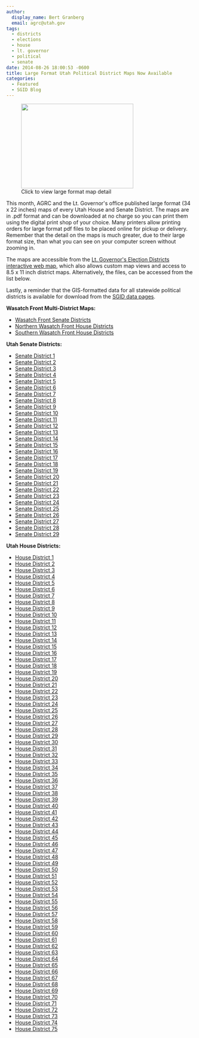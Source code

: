 ```yaml
---
author:
  display_name: Bert Granberg
  email: agrc@utah.gov
tags:
  - districts
  - elections
  - house
  - lt. governor
  - political
  - senate
date: 2014-08-26 18:00:53 -0600
title: Large Format Utah Political District Maps Now Available
categories:
  - Featured
  - SGID Blog
---
```

<figure class="caption caption--right"><a href="{{ "/downloads/district59example.png" | prepend: site.baseurl }}"><img class="caption__image" src="{{ "/images/district59example-300x226.png" | prepend: site.baseurl }}" alt="" title="district59example" width="300" height="226" /></a><figcaption class="caption__text">Click to view large format map detail</figcaption></figure>This month, AGRC and the Lt. Governor's office published large format (34 x 22 inches) maps of every Utah House and Senate District. The maps are in .pdf format and can be downloaded at no charge so you can print them using the digital print shop of your choice. Many printers allow printing orders for large format pdf files to be placed online for pickup or delivery. Remember that the detail on the maps is much greater, due to their large format size, than what you can see on your computer screen without zooming in.</p>
<p>The maps are accessible from the <a href="https://elections.utah.gov/map/district-maps">Lt. Governor's Election Districts interactive web map</a>, which also allows custom map views and access to 8.5 x 11 inch district maps. Alternatively, the files, can be accessed from the list below. </p>
<p>Lastly, a reminder that the GIS-formatted data for all statewide political districts is available for download from the <a href="{{ "/data/political/2012-2021-house-senate-congressional-districts/" | prepend: site.baseurl }}">SGID data pages</a>.</p>
<p><strong>Wasatch Front Multi-District Maps:</strong></p>
<ul>
<li><a href='https://elections.utah.gov/Media/Default/Documents/VotingDistrictMaps/LargeFormat/UtahSenateDistricts/SenateDistricts_WasatchFront.pdf'> Wasatch Front Senate Districts</a></li>
<li><a href='https://elections.utah.gov/Media/Default/Documents/VotingDistrictMaps/LargeFormat/UtahHouseDistricts/HouseDistricts_WasatchFrontNorth.pdf'> Northern Wasatch Front House Districts</a></li>
<li><a href='https://elections.utah.gov/Media/Default/Documents/VotingDistrictMaps/LargeFormat/UtahHouseDistricts/HouseDistricts_WasatchFrontSouth.pdf'> Southern Wasatch Front House Districts</a></li>
</ul>
<p><strong>Utah Senate Districts:</strong></p>
<ul>
<li><a href='https://elections.utah.gov/Media/Default/Documents/VotingDistrictMaps/LargeFormat/UtahSenateDistricts/SenateDistrict1.pdf'> Senate District 1</a></li>
<li><a href='https://elections.utah.gov/Media/Default/Documents/VotingDistrictMaps/LargeFormat/UtahSenateDistricts/SenateDistrict2.pdf'> Senate District 2</a></li>
<li><a href='https://elections.utah.gov/Media/Default/Documents/VotingDistrictMaps/LargeFormat/UtahSenateDistricts/SenateDistrict3.pdf'> Senate District 3</a></li>
<li><a href='https://elections.utah.gov/Media/Default/Documents/VotingDistrictMaps/LargeFormat/UtahSenateDistricts/SenateDistrict4.pdf'> Senate District 4</a></li>
<li><a href='https://elections.utah.gov/Media/Default/Documents/VotingDistrictMaps/LargeFormat/UtahSenateDistricts/SenateDistrict5.pdf'> Senate District 5</a></li>
<li><a href='https://elections.utah.gov/Media/Default/Documents/VotingDistrictMaps/LargeFormat/UtahSenateDistricts/SenateDistrict6.pdf'> Senate District 6</a></li>
<li><a href='https://elections.utah.gov/Media/Default/Documents/VotingDistrictMaps/LargeFormat/UtahSenateDistricts/SenateDistrict7.pdf'> Senate District 7</a></li>
<li><a href='https://elections.utah.gov/Media/Default/Documents/VotingDistrictMaps/LargeFormat/UtahSenateDistricts/SenateDistrict8.pdf'> Senate District 8</a></li>
<li><a href='https://elections.utah.gov/Media/Default/Documents/VotingDistrictMaps/LargeFormat/UtahSenateDistricts/SenateDistrict9.pdf'> Senate District 9</a></li>
<li><a href='https://elections.utah.gov/Media/Default/Documents/VotingDistrictMaps/LargeFormat/UtahSenateDistricts/SenateDistrict10.pdf'> Senate District 10</a></li>
<li><a href='https://elections.utah.gov/Media/Default/Documents/VotingDistrictMaps/LargeFormat/UtahSenateDistricts/SenateDistrict11.pdf'> Senate District 11</a></li>
<li><a href='https://elections.utah.gov/Media/Default/Documents/VotingDistrictMaps/LargeFormat/UtahSenateDistricts/SenateDistrict12.pdf'> Senate District 12</a></li>
<li><a href='https://elections.utah.gov/Media/Default/Documents/VotingDistrictMaps/LargeFormat/UtahSenateDistricts/SenateDistrict13.pdf'> Senate District 13</a></li>
<li><a href='https://elections.utah.gov/Media/Default/Documents/VotingDistrictMaps/LargeFormat/UtahSenateDistricts/SenateDistrict14.pdf'> Senate District 14</a></li>
<li><a href='https://elections.utah.gov/Media/Default/Documents/VotingDistrictMaps/LargeFormat/UtahSenateDistricts/SenateDistrict15.pdf'> Senate District 15</a></li>
<li><a href='https://elections.utah.gov/Media/Default/Documents/VotingDistrictMaps/LargeFormat/UtahSenateDistricts/SenateDistrict16.pdf'> Senate District 16</a></li>
<li><a href='https://elections.utah.gov/Media/Default/Documents/VotingDistrictMaps/LargeFormat/UtahSenateDistricts/SenateDistrict17.pdf'> Senate District 17</a></li>
<li><a href='https://elections.utah.gov/Media/Default/Documents/VotingDistrictMaps/LargeFormat/UtahSenateDistricts/SenateDistrict18.pdf'> Senate District 18</a></li>
<li><a href='https://elections.utah.gov/Media/Default/Documents/VotingDistrictMaps/LargeFormat/UtahSenateDistricts/SenateDistrict19.pdf'> Senate District 19</a></li>
<li><a href='https://elections.utah.gov/Media/Default/Documents/VotingDistrictMaps/LargeFormat/UtahSenateDistricts/SenateDistrict20.pdf'> Senate District 20</a></li>
<li><a href='https://elections.utah.gov/Media/Default/Documents/VotingDistrictMaps/LargeFormat/UtahSenateDistricts/SenateDistrict21.pdf'> Senate District 21</a></li>
<li><a href='https://elections.utah.gov/Media/Default/Documents/VotingDistrictMaps/LargeFormat/UtahSenateDistricts/SenateDistrict22.pdf'> Senate District 22</a></li>
<li><a href='https://elections.utah.gov/Media/Default/Documents/VotingDistrictMaps/LargeFormat/UtahSenateDistricts/SenateDistrict23.pdf'> Senate District 23</a></li>
<li><a href='https://elections.utah.gov/Media/Default/Documents/VotingDistrictMaps/LargeFormat/UtahSenateDistricts/SenateDistrict24.pdf'> Senate District 24</a></li>
<li><a href='https://elections.utah.gov/Media/Default/Documents/VotingDistrictMaps/LargeFormat/UtahSenateDistricts/SenateDistrict25.pdf'> Senate District 25</a></li>
<li><a href='https://elections.utah.gov/Media/Default/Documents/VotingDistrictMaps/LargeFormat/UtahSenateDistricts/SenateDistrict26.pdf'> Senate District 26</a></li>
<li><a href='https://elections.utah.gov/Media/Default/Documents/VotingDistrictMaps/LargeFormat/UtahSenateDistricts/SenateDistrict27.pdf'> Senate District 27</a></li>
<li><a href='https://elections.utah.gov/Media/Default/Documents/VotingDistrictMaps/LargeFormat/UtahSenateDistricts/SenateDistrict28.pdf'> Senate District 28</a></li>
<li><a href='https://elections.utah.gov/Media/Default/Documents/VotingDistrictMaps/LargeFormat/UtahSenateDistricts/SenateDistrict29.pdf'> Senate District 29</a></li>
</ul>
<p><strong>Utah House Districts:</strong></p>
<ul>
<li><a href='https://elections.utah.gov/Media/Default/Documents/VotingDistrictMaps/LargeFormat/UtahHouseDistricts/HouseDistrict1.pdf'> House District 1</a></li>
<li><a href='https://elections.utah.gov/Media/Default/Documents/VotingDistrictMaps/LargeFormat/UtahHouseDistricts/HouseDistrict2.pdf'> House District 2</a></li>
<li><a href='https://elections.utah.gov/Media/Default/Documents/VotingDistrictMaps/LargeFormat/UtahHouseDistricts/HouseDistrict3.pdf'> House District 3</a></li>
<li><a href='https://elections.utah.gov/Media/Default/Documents/VotingDistrictMaps/LargeFormat/UtahHouseDistricts/HouseDistrict4.pdf'> House District 4</a></li>
<li><a href='https://elections.utah.gov/Media/Default/Documents/VotingDistrictMaps/LargeFormat/UtahHouseDistricts/HouseDistrict5.pdf'> House District 5</a></li>
<li><a href='https://elections.utah.gov/Media/Default/Documents/VotingDistrictMaps/LargeFormat/UtahHouseDistricts/HouseDistrict6.pdf'> House District 6</a></li>
<li><a href='https://elections.utah.gov/Media/Default/Documents/VotingDistrictMaps/LargeFormat/UtahHouseDistricts/HouseDistrict7.pdf'> House District 7</a></li>
<li><a href='https://elections.utah.gov/Media/Default/Documents/VotingDistrictMaps/LargeFormat/UtahHouseDistricts/HouseDistrict8.pdf'> House District 8</a></li>
<li><a href='https://elections.utah.gov/Media/Default/Documents/VotingDistrictMaps/LargeFormat/UtahHouseDistricts/HouseDistrict9.pdf'> House District 9</a></li>
<li><a href='https://elections.utah.gov/Media/Default/Documents/VotingDistrictMaps/LargeFormat/UtahHouseDistricts/HouseDistrict10.pdf'> House District 10</a></li>
<li><a href='https://elections.utah.gov/Media/Default/Documents/VotingDistrictMaps/LargeFormat/UtahHouseDistricts/HouseDistrict11.pdf'> House District 11</a></li>
<li><a href='https://elections.utah.gov/Media/Default/Documents/VotingDistrictMaps/LargeFormat/UtahHouseDistricts/HouseDistrict12.pdf'> House District 12</a></li>
<li><a href='https://elections.utah.gov/Media/Default/Documents/VotingDistrictMaps/LargeFormat/UtahHouseDistricts/HouseDistrict13.pdf'> House District 13</a></li>
<li><a href='https://elections.utah.gov/Media/Default/Documents/VotingDistrictMaps/LargeFormat/UtahHouseDistricts/HouseDistrict14.pdf'> House District 14</a></li>
<li><a href='https://elections.utah.gov/Media/Default/Documents/VotingDistrictMaps/LargeFormat/UtahHouseDistricts/HouseDistrict15.pdf'> House District 15</a></li>
<li><a href='https://elections.utah.gov/Media/Default/Documents/VotingDistrictMaps/LargeFormat/UtahHouseDistricts/HouseDistrict16.pdf'> House District 16</a></li>
<li><a href='https://elections.utah.gov/Media/Default/Documents/VotingDistrictMaps/LargeFormat/UtahHouseDistricts/HouseDistrict17.pdf'> House District 17</a></li>
<li><a href='https://elections.utah.gov/Media/Default/Documents/VotingDistrictMaps/LargeFormat/UtahHouseDistricts/HouseDistrict18.pdf'> House District 18</a></li>
<li><a href='https://elections.utah.gov/Media/Default/Documents/VotingDistrictMaps/LargeFormat/UtahHouseDistricts/HouseDistrict19.pdf'> House District 19</a></li>
<li><a href='https://elections.utah.gov/Media/Default/Documents/VotingDistrictMaps/LargeFormat/UtahHouseDistricts/HouseDistrict20.pdf'> House District 20</a></li>
<li><a href='https://elections.utah.gov/Media/Default/Documents/VotingDistrictMaps/LargeFormat/UtahHouseDistricts/HouseDistrict21.pdf'> House District 21</a></li>
<li><a href='https://elections.utah.gov/Media/Default/Documents/VotingDistrictMaps/LargeFormat/UtahHouseDistricts/HouseDistrict22.pdf'> House District 22</a></li>
<li><a href='https://elections.utah.gov/Media/Default/Documents/VotingDistrictMaps/LargeFormat/UtahHouseDistricts/HouseDistrict23.pdf'> House District 23</a></li>
<li><a href='https://elections.utah.gov/Media/Default/Documents/VotingDistrictMaps/LargeFormat/UtahHouseDistricts/HouseDistrict24.pdf'> House District 24</a></li>
<li><a href='https://elections.utah.gov/Media/Default/Documents/VotingDistrictMaps/LargeFormat/UtahHouseDistricts/HouseDistrict25.pdf'> House District 25</a></li>
<li><a href='https://elections.utah.gov/Media/Default/Documents/VotingDistrictMaps/LargeFormat/UtahHouseDistricts/HouseDistrict26.pdf'> House District 26</a></li>
<li><a href='https://elections.utah.gov/Media/Default/Documents/VotingDistrictMaps/LargeFormat/UtahHouseDistricts/HouseDistrict27.pdf'> House District 27</a></li>
<li><a href='https://elections.utah.gov/Media/Default/Documents/VotingDistrictMaps/LargeFormat/UtahHouseDistricts/HouseDistrict28.pdf'> House District 28</a></li>
<li><a href='https://elections.utah.gov/Media/Default/Documents/VotingDistrictMaps/LargeFormat/UtahHouseDistricts/HouseDistrict29.pdf'> House District 29</a></li>
<li><a href='https://elections.utah.gov/Media/Default/Documents/VotingDistrictMaps/LargeFormat/UtahHouseDistricts/HouseDistrict30.pdf'> House District 30</a></li>
<li><a href='https://elections.utah.gov/Media/Default/Documents/VotingDistrictMaps/LargeFormat/UtahHouseDistricts/HouseDistrict31.pdf'> House District 31</a></li>
<li><a href='https://elections.utah.gov/Media/Default/Documents/VotingDistrictMaps/LargeFormat/UtahHouseDistricts/HouseDistrict32.pdf'> House District 32</a></li>
<li><a href='https://elections.utah.gov/Media/Default/Documents/VotingDistrictMaps/LargeFormat/UtahHouseDistricts/HouseDistrict33.pdf'> House District 33</a></li>
<li><a href='https://elections.utah.gov/Media/Default/Documents/VotingDistrictMaps/LargeFormat/UtahHouseDistricts/HouseDistrict34.pdf'> House District 34</a></li>
<li><a href='https://elections.utah.gov/Media/Default/Documents/VotingDistrictMaps/LargeFormat/UtahHouseDistricts/HouseDistrict35.pdf'> House District 35</a></li>
<li><a href='https://elections.utah.gov/Media/Default/Documents/VotingDistrictMaps/LargeFormat/UtahHouseDistricts/HouseDistrict36.pdf'> House District 36</a></li>
<li><a href='https://elections.utah.gov/Media/Default/Documents/VotingDistrictMaps/LargeFormat/UtahHouseDistricts/HouseDistrict37.pdf'> House District 37</a></li>
<li><a href='https://elections.utah.gov/Media/Default/Documents/VotingDistrictMaps/LargeFormat/UtahHouseDistricts/HouseDistrict38.pdf'> House District 38</a></li>
<li><a href='https://elections.utah.gov/Media/Default/Documents/VotingDistrictMaps/LargeFormat/UtahHouseDistricts/HouseDistrict39.pdf'> House District 39</a></li>
<li><a href='https://elections.utah.gov/Media/Default/Documents/VotingDistrictMaps/LargeFormat/UtahHouseDistricts/HouseDistrict40.pdf'> House District 40</a></li>
<li><a href='https://elections.utah.gov/Media/Default/Documents/VotingDistrictMaps/LargeFormat/UtahHouseDistricts/HouseDistrict41.pdf'> House District 41</a></li>
<li><a href='https://elections.utah.gov/Media/Default/Documents/VotingDistrictMaps/LargeFormat/UtahHouseDistricts/HouseDistrict42.pdf'> House District 42</a></li>
<li><a href='https://elections.utah.gov/Media/Default/Documents/VotingDistrictMaps/LargeFormat/UtahHouseDistricts/HouseDistrict43.pdf'> House District 43</a></li>
<li><a href='https://elections.utah.gov/Media/Default/Documents/VotingDistrictMaps/LargeFormat/UtahHouseDistricts/HouseDistrict44.pdf'> House District 44</a></li>
<li><a href='https://elections.utah.gov/Media/Default/Documents/VotingDistrictMaps/LargeFormat/UtahHouseDistricts/HouseDistrict45.pdf'> House District 45</a></li>
<li><a href='https://elections.utah.gov/Media/Default/Documents/VotingDistrictMaps/LargeFormat/UtahHouseDistricts/HouseDistrict46.pdf'> House District 46</a></li>
<li><a href='https://elections.utah.gov/Media/Default/Documents/VotingDistrictMaps/LargeFormat/UtahHouseDistricts/HouseDistrict47.pdf'> House District 47</a></li>
<li><a href='https://elections.utah.gov/Media/Default/Documents/VotingDistrictMaps/LargeFormat/UtahHouseDistricts/HouseDistrict48.pdf'> House District 48</a></li>
<li><a href='https://elections.utah.gov/Media/Default/Documents/VotingDistrictMaps/LargeFormat/UtahHouseDistricts/HouseDistrict49.pdf'> House District 49</a></li>
<li><a href='https://elections.utah.gov/Media/Default/Documents/VotingDistrictMaps/LargeFormat/UtahHouseDistricts/HouseDistrict50.pdf'> House District 50</a></li>
<li><a href='https://elections.utah.gov/Media/Default/Documents/VotingDistrictMaps/LargeFormat/UtahHouseDistricts/HouseDistrict51.pdf'> House District 51</a></li>
<li><a href='https://elections.utah.gov/Media/Default/Documents/VotingDistrictMaps/LargeFormat/UtahHouseDistricts/HouseDistrict52.pdf'> House District 52</a></li>
<li><a href='https://elections.utah.gov/Media/Default/Documents/VotingDistrictMaps/LargeFormat/UtahHouseDistricts/HouseDistrict53.pdf'> House District 53</a></li>
<li><a href='https://elections.utah.gov/Media/Default/Documents/VotingDistrictMaps/LargeFormat/UtahHouseDistricts/HouseDistrict54.pdf'> House District 54</a></li>
<li><a href='https://elections.utah.gov/Media/Default/Documents/VotingDistrictMaps/LargeFormat/UtahHouseDistricts/HouseDistrict55.pdf'> House District 55</a></li>
<li><a href='https://elections.utah.gov/Media/Default/Documents/VotingDistrictMaps/LargeFormat/UtahHouseDistricts/HouseDistrict56.pdf'> House District 56</a></li>
<li><a href='https://elections.utah.gov/Media/Default/Documents/VotingDistrictMaps/LargeFormat/UtahHouseDistricts/HouseDistrict57.pdf'> House District 57</a></li>
<li><a href='https://elections.utah.gov/Media/Default/Documents/VotingDistrictMaps/LargeFormat/UtahHouseDistricts/HouseDistrict58.pdf'> House District 58</a></li>
<li><a href='https://elections.utah.gov/Media/Default/Documents/VotingDistrictMaps/LargeFormat/UtahHouseDistricts/HouseDistrict59.pdf'> House District 59</a></li>
<li><a href='https://elections.utah.gov/Media/Default/Documents/VotingDistrictMaps/LargeFormat/UtahHouseDistricts/HouseDistrict60.pdf'> House District 60</a></li>
<li><a href='https://elections.utah.gov/Media/Default/Documents/VotingDistrictMaps/LargeFormat/UtahHouseDistricts/HouseDistrict61.pdf'> House District 61</a></li>
<li><a href='https://elections.utah.gov/Media/Default/Documents/VotingDistrictMaps/LargeFormat/UtahHouseDistricts/HouseDistrict62.pdf'> House District 62</a></li>
<li><a href='https://elections.utah.gov/Media/Default/Documents/VotingDistrictMaps/LargeFormat/UtahHouseDistricts/HouseDistrict63.pdf'> House District 63</a></li>
<li><a href='https://elections.utah.gov/Media/Default/Documents/VotingDistrictMaps/LargeFormat/UtahHouseDistricts/HouseDistrict64.pdf'> House District 64</a></li>
<li><a href='https://elections.utah.gov/Media/Default/Documents/VotingDistrictMaps/LargeFormat/UtahHouseDistricts/HouseDistrict65.pdf'> House District 65</a></li>
<li><a href='https://elections.utah.gov/Media/Default/Documents/VotingDistrictMaps/LargeFormat/UtahHouseDistricts/HouseDistrict66.pdf'> House District 66</a></li>
<li><a href='https://elections.utah.gov/Media/Default/Documents/VotingDistrictMaps/LargeFormat/UtahHouseDistricts/HouseDistrict67.pdf'> House District 67</a></li>
<li><a href='https://elections.utah.gov/Media/Default/Documents/VotingDistrictMaps/LargeFormat/UtahHouseDistricts/HouseDistrict68.pdf'> House District 68</a></li>
<li><a href='https://elections.utah.gov/Media/Default/Documents/VotingDistrictMaps/LargeFormat/UtahHouseDistricts/HouseDistrict69.pdf'> House District 69</a></li>
<li><a href='https://elections.utah.gov/Media/Default/Documents/VotingDistrictMaps/LargeFormat/UtahHouseDistricts/HouseDistrict70.pdf'> House District 70</a></li>
<li><a href='https://elections.utah.gov/Media/Default/Documents/VotingDistrictMaps/LargeFormat/UtahHouseDistricts/HouseDistrict71.pdf'> House District 71</a></li>
<li><a href='https://elections.utah.gov/Media/Default/Documents/VotingDistrictMaps/LargeFormat/UtahHouseDistricts/HouseDistrict72.pdf'> House District 72</a></li>
<li><a href='https://elections.utah.gov/Media/Default/Documents/VotingDistrictMaps/LargeFormat/UtahHouseDistricts/HouseDistrict73.pdf'> House District 73</a></li>
<li><a href='https://elections.utah.gov/Media/Default/Documents/VotingDistrictMaps/LargeFormat/UtahHouseDistricts/HouseDistrict74.pdf'> House District 74</a></li>
<li><a href='https://elections.utah.gov/Media/Default/Documents/VotingDistrictMaps/LargeFormat/UtahHouseDistricts/HouseDistrict75.pdf'> House District 75</a></li>
</ul>
